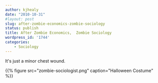 ```yaml
---
author: kjhealy
date: "2010-10-31"
#layout: post
slug: after-zombie-economics-zombie-sociology
status: publish
title: After Zombie Economics,  Zombie Sociology
wordpress_id: '1744'
categories:
    - Sociology
---
```


It's just a minor chest wound.

{{% figure src="zombie-sociologist.png" caption="Halloween Costume" %}}

